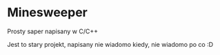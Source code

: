 # Minesweeper
Prosty saper napisany  w C/C++

Jest to stary projekt, napisany nie wiadomo kiedy, nie wiadomo po co :D